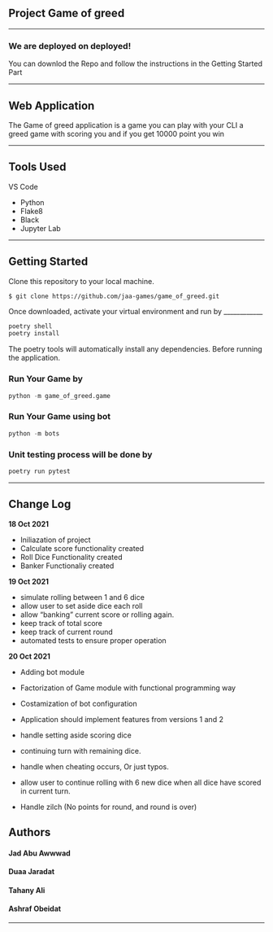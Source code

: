 ## Project Game of greed

---

### We are deployed on deployed!

You can downlod the Repo and follow the instructions in the Getting Started Part

---

## Web Application

The Game of greed application is a game you can play with your CLI a greed game
with scoring you and if you get 10000 point you win

---

## Tools Used

VS Code

* Python
* Flake8
* Black
* Jupyter Lab

---

## Getting Started

Clone this repository to your local machine.

```
$ git clone https://github.com/jaa-games/game_of_greed.git
```

Once downloaded, activate your virtual environment and run by ____________

```python
poetry shell
poetry install
```

The poetry tools will automatically install any dependencies. Before running the application.

### Run Your Game by

```python
python -m game_of_greed.game
```

### Run Your Game using bot

```python
python -m bots
```

### Unit testing process will be done by

```python
poetry run pytest
```

---

## Change Log

**18 Oct 2021**
* Iniliazation of project
* Calculate score functionality created 
* Roll Dice Functionality created
* Banker Functionaliy created

**19 Oct 2021** 
* simulate rolling between 1 and 6 dice
* allow user to set aside dice each roll
* allow “banking” current score or rolling again.
* keep track of total score
* keep track of current round
* automated tests to ensure proper operation

**20 Oct 2021**
* Adding bot module
* Factorization of Game module with functional programming way
* Costamization of bot configuration

* Application should implement features from versions 1 and 2
* handle setting aside scoring dice 
* continuing turn with remaining dice.
* handle when cheating occurs, Or just typos.
* allow user to continue rolling with 6 new dice when all dice have scored in current turn.
* Handle zilch (No points for round, and round is over)

## Authors

#### Jad Abu Awwwad

#### Duaa Jaradat

#### Tahany Ali

#### Ashraf Obeidat

---
